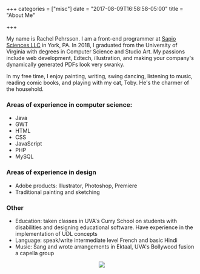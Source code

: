 +++
categories = ["misc"]
date = "2017-08-09T16:58:58-05:00"
title = "About Me"


+++

My name is Rachel Pehrsson. I am a front-end programmer at [Sapio Sciences LLC](https://sapiosciences.com) in York, PA. In 2018, I graduated from the University of Virginia with degrees in Computer Science and Studio Art. My passions include web development, Edtech, illustration, and making your company's dynamically generated PDFs look very swanky. 

In my free time, I enjoy painting, writing, swing dancing, listening to music, reading comic books, and playing with my cat, Toby. He's the charmer of the household.  

### Areas of experience in computer science:

- Java
- GWT 
- HTML
- CSS
- JavaScript
- PHP
- MySQL

### Areas of experience in design

- Adobe products: Illustrator, Photoshop, Premiere 
- Traditional painting and sketching

### Other

 - Education: taken classes in UVA's Curry School on students with disabilities and designing educational software. Have experience in the implementation of UDL concepts
 - Language: speak/write intermediate level French and basic Hindi
 - Music: Sang and wrote arrangements in Ektaal, UVA's Bollywood fusion a capella group


<div style="text-align:center"><img src ="https://images.collegiatelink.net/clink/images/052f717b-3fe0-45c7-be29-8eb69eb90d950bb1ebf2-d64d-4971-aa8e-7fc1fe125d75.jpeg?preset=med-sq" /></div>
